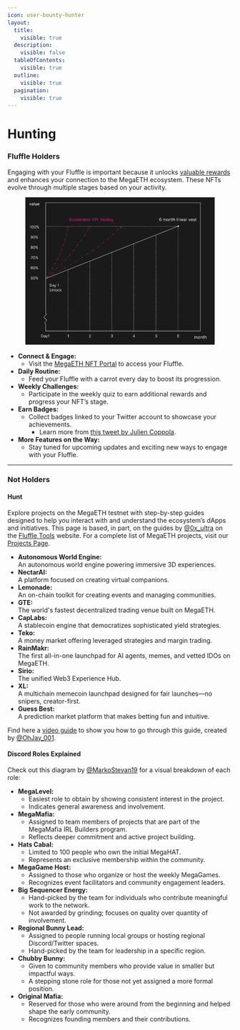 ```yaml
---
icon: user-bounty-hunter
layout:
  title:
    visible: true
  description:
    visible: false
  tableOfContents:
    visible: true
  outline:
    visible: true
  pagination:
    visible: true
---
```


# Hunting

### Fluffle Holders

Engaging with your Fluffle is important because it unlocks [valuable rewards](https://www.megaeth.com/thefluffle) and enhances your connection to the MegaETH ecosystem. These NFTs evolve through multiple stages based on your activity.

<div data-full-width="true"><figure><img src="../../.gitbook/assets/image (4).png" alt="" width="563"><figcaption></figcaption></figure></div>

* **Connect & Engage:**
  * Visit the [MegaETH NFT Portal](https://nft.megaeth.com/) to access your Fluffle.
* **Daily Routine:**
  * Feed your Fluffle with a carrot every day to boost its progression.
* **Weekly Challenges:**
  * Participate in the weekly quiz to earn additional rewards and progress your NFT’s stage.
* **Earn Badges:**
  * Collect badges linked to your Twitter account to showcase your achievements.
    * Learn more from [this tweet by Julien Coppola](https://x.com/juliencoppola/status/1905251593777262617).
* **More Features on the Way:**
  * Stay tuned for upcoming updates and exciting new ways to engage with your Fluffle.

***

### Not Holders

#### Hunt

Explore projects on the MegaETH testnet with step-by-step guides designed to help you interact with and understand the ecosystem’s dApps and initiatives. This page is based, in part, on the guides by [@0x\_ultra](https://x.com/0x_ultra/status/1903100994277474567) on the [Fluffle Tools](https://www.fluffle.tools/explore) website. For a complete list of MegaETH projects, visit our[ Projects Page](../../community/ecosystem/projects.md).

* **Autonomous World Engine:**\
  An autonomous world engine powering immersive 3D experiences.
* **NectarAI:**\
  A platform focused on creating virtual companions.
* **Lemonade:**\
  An on-chain toolkit for creating events and managing communities.
* **GTE:**\
  The world's fastest decentralized trading venue built on MegaETH.
* **CapLabs:**\
  A stablecoin engine that democratizes sophisticated yield strategies.
* **Teko:**\
  A money market offering leveraged strategies and margin trading.
* **RainMakr:**\
  The first all-in-one launchpad for AI agents, memes, and vetted IDOs on MegaETH.
* **Sirio:**\
  The unified Web3 Experience Hub.
* **XL:**\
  A multichain memecoin launchpad designed for fair launches—no snipers, creator-first.
* **Guess Best:**\
  A prediction market platform that makes betting fun and intuitive.

Find here a [video guide](https://x.com/OhJay_001/status/1903875628857757997) to show you how to go through this guide, created by [@OhJay\_001](https://x.com/OhJay_001).

#### Discord Roles Explained

Check out this diagram by [@MarkoStevan19](https://x.com/MarkoStevan19/status/1881688979638300713) for a visual breakdown of each role:

* **MegaLevel:**
  * Easiest role to obtain by showing consistent interest in the project.
  * Indicates general awareness and involvement.
* **MegaMafia:**
  * Assigned to team members of projects that are part of the MegaMafia IRL Builders program.
  * Reflects deeper commitment and active project building.
* **Hats Cabal:**
  * Limited to 100 people who own the initial MegaHAT.
  * Represents an exclusive membership within the community.
* **MegaGame Host:**
  * Assigned to those who organize or host the weekly MegaGames.
  * Recognizes event facilitators and community engagement leaders.
* **Big Sequencer Energy:**
  * Hand-picked by the team for individuals who contribute meaningful work to the network.
  * Not awarded by grinding; focuses on quality over quantity of involvement.
* **Regional Bunny Lead:**
  * Assigned to people running local groups or hosting regional Discord/Twitter spaces.
  * Hand-picked by the team for leadership in a specific region.
* **Chubby Bunny:**
  * Given to community members who provide value in smaller but impactful ways.
  * A stepping stone role for those not yet assigned a more formal position.
* **Original Mafia:**
  * Reserved for those who were around from the beginning and helped shape the early community.
  * Recognizes founding members and their contributions.
